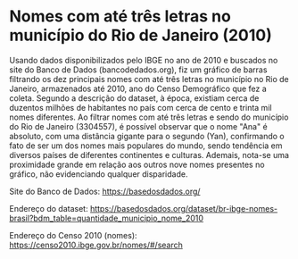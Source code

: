 # Nomes com até três letras no município do Rio de Janeiro (2010)

Usando dados disponibilizados pelo IBGE no ano de 2010 e buscados no site do Banco de Dados (bancodedados.org), fiz um gráfico de barras filtrando os dez principais nomes com até três letras no município no Rio de Janeiro, armazenados até 2010, ano do Censo Demográfico que fez a coleta. Segundo a descrição do dataset, à época, existiam cerca de duzentos milhões de habitantes no país com cerca de cento e trinta mil nomes diferentes. Ao filtrar nomes com até três letras e sendo do município do Rio de Janeiro (3304557), é possível observar que o nome "Ana" é absoluto, com uma distância gigante para o segundo (Yan), confirmando o fato de ser um dos nomes mais populares do mundo, sendo tendência em diversos países de diferentes continentes e culturas. Ademais, nota-se uma proximidade grande em relação aos outros nove nomes presentes no gráfico, não evidenciando qualquer disparidade.


Site do Banco de Dados: https://basedosdados.org/

Endereço do dataset: https://basedosdados.org/dataset/br-ibge-nomes-brasil?bdm_table=quantidade_municipio_nome_2010

Endereço do Censo 2010 (nomes): https://censo2010.ibge.gov.br/nomes/#/search


